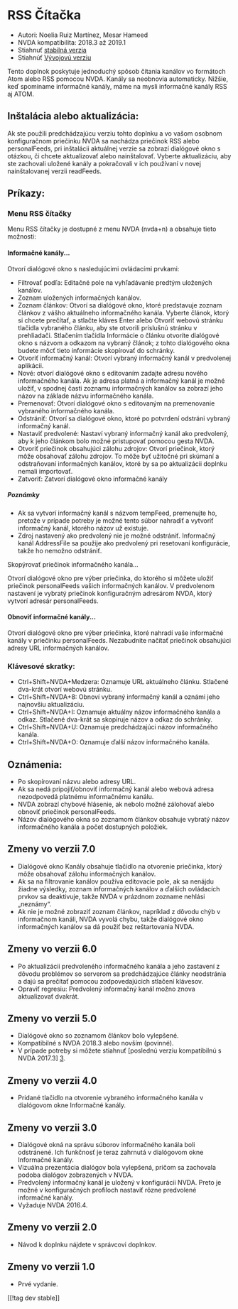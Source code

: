 # RSS Čítačka #

* Autori: Noelia Ruiz Martínez, Mesar Hameed
* NVDA kompatibilita: 2018.3 až 2019.1
* Stiahnuť [stabilná verzia][1]
* Stiahnúť [Vývojovú verziu ][2]

Tento doplnok poskytuje jednoduchý spôsob čítania kanálov vo formátoch Atom
alebo RSS pomocou NVDA. Kanály sa neobnovia automaticky. Nižšie, keď
spomíname informačné kanály, máme na mysli informačné kanály RSS aj ATOM.

## Inštalácia alebo aktualizácia: ##

Ak ste použili predchádzajúcu verziu tohto doplnku a vo vašom osobnom
konfiguračnom priečinku NVDA sa nachádza priečinok RSS alebo personalFeeds,
pri inštalácii aktuálnej verzie sa zobrazí dialógové okno s otázkou, či
chcete aktualizovať alebo nainštalovať. Vyberte aktualizáciu, aby ste
zachovali uložené kanály a pokračovali v ich používaní v novej
nainštalovanej verzii readFeeds.

## Príkazy: ##

### Menu RSS čítačky ###

Menu RSS čítačky je dostupné z menu NVDA (nvda+n) a obsahuje tieto možnosti:

#### Informačné kanály... ####

Otvorí dialógové okno s nasledujúcimi ovládacími prvkami:

* Filtrovať podľa: Editačné pole na vyhľadávanie predtým uložených kanálov.
* Zoznam uložených informačných kanálov.
* Zoznam článkov: Otvorí sa dialógové okno, ktoré predstavuje zoznam článkov
  z vášho aktuálneho informačného kanála. Vyberte článok, ktorý si chcete
  prečítať, a stlačte kláves Enter alebo Otvoriť webovú stránku tlačidla
  vybraného článku, aby ste otvorili príslušnú stránku v
  prehliadači. Stlačením tlačidla Informácie o článku otvoríte dialógové
  okno s názvom a odkazom na vybraný článok; z tohto dialógového okna budete
  môcť tieto informácie skopírovať do schránky.
* Otvoriť informačný kanál: Otvorí vybraný informačný kanál v predvolenej
  aplikácii.
* Nové: otvorí dialógové okno s editovaním zadajte adresu nového
  informačného kanála. Ak je adresa platná a informačný kanál je možné
  uložiť, v spodnej časti zoznamu informačných kanálov sa zobrazí jeho názov
  na základe názvu informačného kanála.
* Premenovať: Otvorí dialógové okno s editovaným na premenovanie vybraného
  informačného kanála.
* Odstrániť: Otvorí sa dialógové okno, ktoré po potvrdení odstráni vybraný
  informačný kanál.
* Nastaviť predvolené: Nastaví vybraný informačný kanál ako predvolený, aby
  k jeho článkom bolo možné pristupovať pomocou gesta NVDA.
* Otvoriť priečinok obsahujúci zálohu zdrojov: Otvorí priečinok, ktorý môže
  obsahovať zálohu zdrojov. To môže byť užitočné pri skúmaní a odstraňovaní
  informačných kanálov, ktoré by sa po aktualizácii doplnku nemali
  importovať.
* Zatvoriť: Zatvorí dialógové okno informačné kanály

##### Poznámky #####

* Ak sa vytvorí informačný kanál s názvom tempFeed, premenujte ho, pretože v
  prípade potreby je možné tento súbor nahradiť a vytvoriť informačný kanál,
  ktorého názov už existuje.
* Zdroj nastavený ako predvolený nie je možné odstrániť. Informačný kanál
  AddressFile sa použije ako predvolený pri resetovaní konfigurácie, takže
  ho nemožno odstrániť.

Skopýrovať priečinok informačného kanála...

Otvorí dialógové okno pre výber priečinka, do ktorého si môžete uložiť
priečinok personalFeeds vašich informačných kanálov. V predvolenom nastavení
je vybratý priečinok konfiguračným adresárom NVDA, ktorý vytvorí adresár
personalFeeds.

#### Obnoviť informačné kanály... ####

Otvorí dialógové okno pre výber priečinka, ktoré nahradí vaše informačné
kanály v priečinku personalFeeds. Nezabudnite načítať priečinok obsahujúci
adresy URL informačných kanálov.

### Klávesové skratky: ###

* Ctrl+Shift+NVDA+Medzera: Oznamuje URL aktuálneho článku. Stlačené dva-krát
  otvorí webovú stránku.
* Ctrl+Shift+NVDA+8: Obnoví vybraný informačný kanál a oznámi jeho najnovšiu
  aktualizáciu.
* Ctrl+Shift+NVDA+I: Oznamuje aktuálny názov informačného kanála a
  odkaz. Stlačené dva-krát sa skopíruje názov a odkaz do schránky.
* Ctrl+Shift+NVDA+U: Oznamuje predchádzajúci názov informačného kanála.
* Ctrl+Shift+NVDA+O: Oznamuje ďalší názov informačného kanála.

## Oznámenia: ##

* Po skopírovaní názvu alebo adresy URL.
* Ak sa nedá pripojiť/obnoviť informačný kanál alebo webová adresa
  nezodpovedá platnému informačnému kanálu.
* NVDA zobrazí chybové hlásenie, ak nebolo možné zálohovať alebo obnoviť
  priečinok personalFeeds.
* Názov dialógového okna so zoznamom článkov obsahuje vybratý názov
  informačného kanála a počet dostupných položiek.

## Zmeny vo verzii 7.0 ##

* Dialógové okno Kanály obsahuje tlačidlo na otvorenie priečinka, ktorý môže
  obsahovať zálohu informačných kanálov.
* Ak sa na filtrovanie kanálov používa editovacie pole, ak sa nenájdu žiadne
  výsledky, zoznam informačných kanálov a ďalších ovládacích prvkov sa
  deaktivuje, takže NVDA v prázdnom zozname nehlási „neznámy“.
* Ak nie je možné zobraziť zoznam článkov, napríklad z dôvodu chýb v
  informačnom kanáli, NVDA vyvolá chybu, takže dialógové okno informačných
  kanálov sa dá použiť bez reštartovania NVDA.

## Zmeny vo verzii 6.0 ##

* Po aktualizácii predvoleného informačného kanála a jeho zastavení z dôvodu
  problémov so serverom sa predchádzajúce články neodstránia a dajú sa
  prečítať pomocou zodpovedajúcich stlačení klávesov.
* Opraviť regresiu: Predvolený informačný kanál možno znova aktualizovať
  dvakrát.

## Zmeny vo verzii 5.0 ##

* Dialógové okno so zoznamom článkov bolo vylepšené.
* Kompatibilné s NVDA 2018.3 alebo novším (povinné).
* V prípade potreby si môžete stiahnuť [poslednú verziu kompatibilnú s NVDA
  2017.3] [3].

## Zmeny vo verzii 4.0 ##

* Pridané tlačidlo na otvorenie vybraného informačného kanála v dialógovom
  okne Informačné kanály.

## Zmeny vo verzii 3.0 ##

* Dialógové okná na správu súborov informačného kanála boli odstránené. Ich
  funkčnosť je teraz zahrnutá v dialógovom okne Informačné kanály.
* Vizuálna prezentácia dialógov bola vylepšená, pričom sa zachovala podoba
  dialógov zobrazených v NVDA.
* Predvolený informačný kanál je uložený v konfigurácii NVDA. Preto je možné
  v konfiguračných profiloch nastaviť rôzne predvolené informačné kanály.
* Vyžaduje NVDA 2016.4.


## Zmeny vo verzii 2.0 ##

* Návod k doplnku nájdete v správcovi doplnkov.

## Zmeny vo verzii 1.0 ##

* Prvé vydanie.

[[!tag dev stable]]

[1]: https://addons.nvda-project.org/files/get.php?file=rf

[2]: https://addons.nvda-project.org/files/get.php?file=rf-dev

[3]: https://addons.nvda-project.org/files/get.php?file=rf-o
